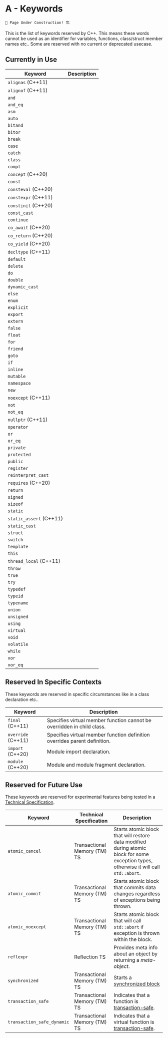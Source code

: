 # A - Keywords

```admonish warning
🚧 Page Under Construction! 🏗️
```

This is the list of keywords reserved by C++. This means these words cannot be used as an
identifier for variables, functions, class/struct member names etc.. Some are reserved
with no current or deprecated usecase.

## Currently in Use

| Keyword                 | Description |
|-------------------------|:-----------:|
| `alignas` (C++11)       |             |
| `alignof` (C++11)       |             |
| `and`                   |             |
| `and_eq`                |             |
| `asm`                   |             |
| `auto`                  |             |
| `bitand`                |             |
| `bitor`                 |             |
| `break`                 |             |
| `case`                  |             |
| `catch`                 |             |
| `class`                 |             |
| `compl`                 |             |
| `concept` (C++20)       |             |
| `const`                 |             |
| `consteval` (C++20)     |             |
| `constexpr` (C++11)     |             |
| `constinit` (C++20)     |             |
| `const_cast`            |             |
| `continue`              |             |
| `co_await` (C++20)      |             |
| `co_return` (C++20)     |             |
| `co_yield` (C++20)      |             |
| `decltype` (C++11)      |             |
| `default`               |             |
| `delete`                |             |
| `do`                    |             |
| `double`                |             |
| `dynamic_cast`          |             |
| `else`                  |             |
| `enum`                  |             |
| `explicit`              |             |
| `export`                |             |
| `extern`                |             |
| `false`                 |             |
| `float`                 |             |
| `for`                   |             |
| `friend`                |             |
| `goto`                  |             |
| `if`                    |             |
| `inline`                |             |
| `mutable`               |             |
| `namespace`             |             |
| `new`                   |             |
| `noexcept` (C++11)      |             |
| `not`                   |             |
| `not_eq`                |             |
| `nullptr` (C++11)       |             |
| `operator`              |             |
| `or`                    |             |
| `or_eq`                 |             |
| `private`               |             |
| `protected`             |             |
| `public`                |             |
| `register`              |             |
| `reinterpret_cast`      |             |
| `requires` (C++20)      |             |
| `return`                |             |
| `signed`                |             |
| `sizeof`                |             |
| `static`                |             |
| `static_assert` (C++11) |             |
| `static_cast`           |             |
| `struct`                |             |
| `switch`                |             |
| `template`              |             |
| `this`                  |             |
| `thread_local` (C++11)  |             |
| `throw`                 |             |
| `true`                  |             |
| `try`                   |             |
| `typedef`               |             |
| `typeid`                |             |
| `typename`              |             |
| `union`                 |             |
| `unsigned`              |             |
| `using`                 |             |
| `virtual`               |             |
| `void`                  |             |
| `volatile`              |             |
| `while`                 |             |
| `xor`                   |             |
| `xor_eq`                |             |

## Reserved In Specific Contexts

These keywords are reserved in specific circumstances like in a class declaration etc..

| Keyword            | Description                                                               |
|--------------------|---------------------------------------------------------------------------|
| `final` (C++11)    | Specifies virtual member function cannot be overridden in child class.    |
| `override` (C++11) | Specifies virtual member function definition overrides parent definition. |
| `import` (C++20)   | Module import declaration.                                                |
| `module` (C++20)   | Module and module fragment declaration.                                   |

## Reserved for Future Use

These keywords are reserved for experimental features being tested in a
[Technical Specification](https://en.cppreference.com/w/cpp/experimental).

| Keyword                    | Technical Specification      | Description                                                                                                                                          |
|----------------------------|------------------------------|------------------------------------------------------------------------------------------------------------------------------------------------------|
| `atomic_cancel`            | Transactional Memory (TM) TS | Starts atomic block that will restore data modified during atomic block for some exception types, otherwise it will call `std::abort`.               |
| `atomic_commit`            | Transactional Memory (TM) TS | Starts atomic block that commits data changes regardless of exceptions being thrown.                                                                 |
| `atomic_noexcept`          | Transactional Memory (TM) TS | Starts atomic block that will call `std::abort` if exception is thrown within the block.                                                             |
| `reflexpr`                 | Reflection TS                | Provides meta info about an object by returning a _meta-object_.                                                                                     |
| `synchronized`             | Transactional Memory (TM) TS | Starts a [synchronized block](https://en.cppreference.com/w/cpp/language/transactional_memory#Synchronized_blocks)                                   |
| `transaction_safe`         | Transactional Memory (TM) TS | Indicates that a function is [transaction-safe](https://en.cppreference.com/w/cpp/language/transactional_memory#Transaction-safe_functions).         |
| `transaction_safe_dynamic` | Transactional Memory (TM) TS | Indicates that a virtual function is [transaction-safe](https://en.cppreference.com/w/cpp/language/transactional_memory#Transaction-safe_functions). |

